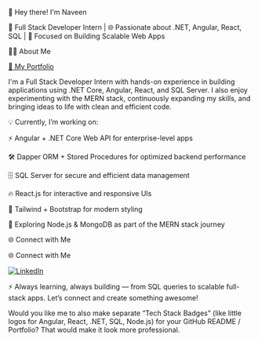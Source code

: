 👋 Hey there! I'm Naveen

🎯 Full Stack Developer Intern | 🌐 Passionate about .NET, Angular, React, SQL | 🚀 Focused on Building Scalable Web Apps

👨‍💻 About Me

[🔗 My Portfolio](https://naveenmehta-portfolio.netlify.app)

I'm a Full Stack Developer Intern with hands-on experience in building applications using .NET Core, Angular, React, and SQL Server.
I also enjoy experimenting with the MERN stack, continuously expanding my skills, and bringing ideas to life with clean and efficient code.

💡 Currently, I’m working on:

⚡ Angular + .NET Core Web API for enterprise-level apps

🛠 Dapper ORM + Stored Procedures for optimized backend performance

🗄 SQL Server for secure and efficient data management

🔥 React.js for interactive and responsive UIs

🎨 Tailwind + Bootstrap for modern styling

🚀 Exploring Node.js & MongoDB as part of the MERN stack journey

🌐 Connect with Me

🌐 Connect with Me  

[![LinkedIn](https://img.shields.io/badge/LinkedIn-Connect-blue?logo=linkedin&style=for-the-badge)](https://www.linkedin.com/in/naveen-singh-mehta-060571322/)


⚡ Always learning, always building — from SQL queries to scalable full-stack apps. Let’s connect and create something awesome!

Would you like me to also make separate “Tech Stack Badges” (like little logos for Angular, React, .NET, SQL, Node.js) for your GitHub README / Portfolio? That would make it look more professional.
